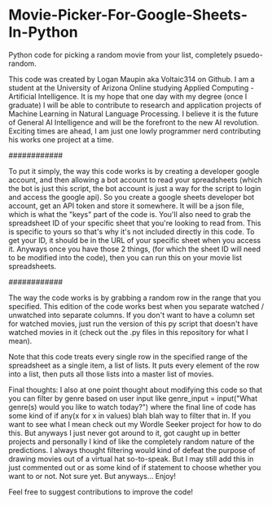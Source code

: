 # Movie-Picker-For-Google-Sheets-In-Python
Python code for picking a random movie from your list, completely psuedo-random.

This code was created by Logan Maupin aka Voltaic314 on Github. I am a student at the University of Arizona Online studying Applied Computing - Artificial Intelligence. It is my hope that one day with my degree (once I graduate) I will be able to contribute to research and application projects of Machine Learning in Natural Language Processing. I believe it is the future of General AI Intelligence and will be the forefront to the new AI revolution. Exciting times are ahead, I am just one lowly programmer nerd contributing his works one project at a time. 


############


To put it simply, the way this code works is by creating a developer google account, and then allowing a bot account to read your spreadsheets (which the bot is just this script, the bot account is just a way for the script to login and access the google api). So you create a google sheets developer bot account, get an API token and store it somewhere. It will be a json file, which is what the "keys" part of the code is. You'll also need to grab the spreadsheet ID of your specific sheet that you're looking to read from. This is specific to yours so that's why it's not included directly in this code. To get your ID, it should be in the URL of your specific sheet when you access it. Anyways once you have those 2 things, (for which the sheet ID will need to be modified into the code), then you can run this on your movie list spreadsheets. 


############

The way the code works is by grabbing a random row in the range that you specified. This edition of the code works best when you separate watched / unwatched into separate columns. If you don't want to have a column set for watched movies, just run the version of this py script that doesn't have watched movies in it (check out the .py files in this repository for what I mean). 

Note that this code treats every single row in the specified range of the spreadsheet as a single item, a list of lists. It puts every element of the row into a list, then puts all those lists into a master list of movies. 

Final thoughts: I also at one point thought about modifying this code so that you can filter by genre based on user input like genre_input = input("What genre(s) would you like to watch today?") where the final line of code has some kind of if any(x for x in values) blah blah way to filter that in. If you want to see what I mean check out my Wordle Seeker project for how to do this. But anyways I just never got around to it, got caught up in better projects and personally I kind of like the completely random nature of the predictions. I always thought filtering would kind of defeat the purpose of drawing movies out of a virtual hat so-to-speak. But I may still add this in just commented out or as some kind of if statement to choose whether you want to or not. Not sure yet. But anyways... Enjoy!

Feel free to suggest contributions to improve the code! 
